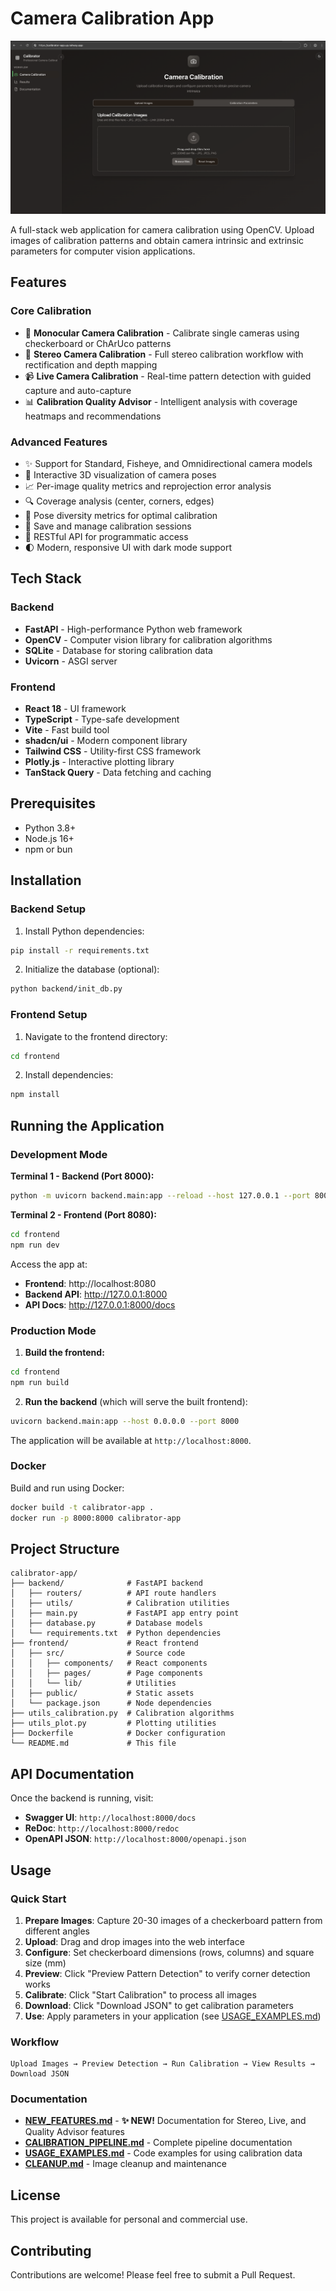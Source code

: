 # Camera Calibration App

![Camera Calibration App](page.png)

A full-stack web application for camera calibration using OpenCV. Upload images of calibration patterns and obtain camera intrinsic and extrinsic parameters for computer vision applications.

## Features

### Core Calibration
- 📸 **Monocular Camera Calibration** - Calibrate single cameras using checkerboard or ChArUco patterns
- 🎯 **Stereo Camera Calibration** - Full stereo calibration workflow with rectification and depth mapping
- 📹 **Live Camera Calibration** - Real-time pattern detection with guided capture and auto-capture
- 📊 **Calibration Quality Advisor** - Intelligent analysis with coverage heatmaps and recommendations

### Advanced Features
- ✨ Support for Standard, Fisheye, and Omnidirectional camera models
- 🎨 Interactive 3D visualization of camera poses
- 📈 Per-image quality metrics and reprojection error analysis
- 🔍 Coverage analysis (center, corners, edges)
- 🎯 Pose diversity metrics for optimal calibration
- 💾 Save and manage calibration sessions
- 🔄 RESTful API for programmatic access
- 🌓 Modern, responsive UI with dark mode support

## Tech Stack

### Backend
- **FastAPI** - High-performance Python web framework
- **OpenCV** - Computer vision library for calibration algorithms
- **SQLite** - Database for storing calibration data
- **Uvicorn** - ASGI server

### Frontend
- **React 18** - UI framework
- **TypeScript** - Type-safe development
- **Vite** - Fast build tool
- **shadcn/ui** - Modern component library
- **Tailwind CSS** - Utility-first CSS framework
- **Plotly.js** - Interactive plotting library
- **TanStack Query** - Data fetching and caching

## Prerequisites

- Python 3.8+
- Node.js 16+
- npm or bun

## Installation

### Backend Setup

1. Install Python dependencies:
```bash
pip install -r requirements.txt
```

2. Initialize the database (optional):
```bash
python backend/init_db.py
```

### Frontend Setup

1. Navigate to the frontend directory:
```bash
cd frontend
```

2. Install dependencies:
```bash
npm install
```

## Running the Application

### Development Mode

**Terminal 1 - Backend (Port 8000):**
```bash
python -m uvicorn backend.main:app --reload --host 127.0.0.1 --port 8000
```

**Terminal 2 - Frontend (Port 8080):**
```bash
cd frontend
npm run dev
```

Access the app at:
- **Frontend**: http://localhost:8080
- **Backend API**: http://127.0.0.1:8000
- **API Docs**: http://127.0.0.1:8000/docs

### Production Mode

1. **Build the frontend:**
```bash
cd frontend
npm run build
```

2. **Run the backend** (which will serve the built frontend):
```bash
uvicorn backend.main:app --host 0.0.0.0 --port 8000
```

The application will be available at `http://localhost:8000`.

### Docker

Build and run using Docker:
```bash
docker build -t calibrator-app .
docker run -p 8000:8000 calibrator-app
```

## Project Structure

```
calibrator-app/
├── backend/              # FastAPI backend
│   ├── routers/          # API route handlers
│   ├── utils/            # Calibration utilities
│   ├── main.py           # FastAPI app entry point
│   ├── database.py       # Database models
│   └── requirements.txt  # Python dependencies
├── frontend/             # React frontend
│   ├── src/              # Source code
│   │   ├── components/   # React components
│   │   ├── pages/        # Page components
│   │   └── lib/          # Utilities
│   ├── public/           # Static assets
│   └── package.json      # Node dependencies
├── utils_calibration.py  # Calibration algorithms
├── utils_plot.py         # Plotting utilities
├── Dockerfile            # Docker configuration
└── README.md             # This file
```

## API Documentation

Once the backend is running, visit:
- **Swagger UI**: `http://localhost:8000/docs`
- **ReDoc**: `http://localhost:8000/redoc`
- **OpenAPI JSON**: `http://localhost:8000/openapi.json`

## Usage

### Quick Start

1. **Prepare Images**: Capture 20-30 images of a checkerboard pattern from different angles
2. **Upload**: Drag and drop images into the web interface
3. **Configure**: Set checkerboard dimensions (rows, columns) and square size (mm)
4. **Preview**: Click "Preview Pattern Detection" to verify corner detection works
5. **Calibrate**: Click "Start Calibration" to process all images
6. **Download**: Click "Download JSON" to get calibration parameters
7. **Use**: Apply parameters in your application (see [USAGE_EXAMPLES.md](USAGE_EXAMPLES.md))

### Workflow

```
Upload Images → Preview Detection → Run Calibration → View Results → Download JSON
```

### Documentation

- **[NEW_FEATURES.md](NEW_FEATURES.md)** - **✨ NEW!** Documentation for Stereo, Live, and Quality Advisor features
- **[CALIBRATION_PIPELINE.md](CALIBRATION_PIPELINE.md)** - Complete pipeline documentation
- **[USAGE_EXAMPLES.md](USAGE_EXAMPLES.md)** - Code examples for using calibration data
- **[CLEANUP.md](CLEANUP.md)** - Image cleanup and maintenance

## License

This project is available for personal and commercial use.

## Contributing

Contributions are welcome! Please feel free to submit a Pull Request.
